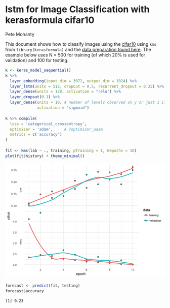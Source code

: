 lstm for Image Classification with kerasformula cifar10
================
Pete Mohanty

This document shows how to classify images using the [cifar10](https://www.cs.toronto.edu/~kriz/cifar.html) using `kms` from `library(kerasformula)` and the [data preparation found here](https://github.com/rdrr1990/kerasformula/blob/master/examples/cifar10/kerasformula_cifar10.md). The example below uses N = 500 for training (of which 20% is used for validation) and 100 for testing. 

``` r
k <- keras_model_sequential()
k %>%
  layer_embedding(input_dim = 3072, output_dim = 1024) %>% 
  layer_lstm(units = 512, dropout = 0.5, recurrent_dropout = 0.25) %>% 
  layer_dense(units = 128, activation = "relu") %>%
  layer_dropout(0.3) %>%
  layer_dense(units = 10, # number of levels observed on y or just 1 if binary  
              activation = "sigmoid")

k %>% compile(
  loss = 'categorical_crossentropy',
  optimizer = 'adam',     # ?optimizer_adam
  metrics = c('accuracy')
)

fit <- kms(lab ~ ., training, pTraining = 1, Nepochs = 10)
plot(fit$history) + theme_minimal()
```

![](kerasformula_cifar10_lstm_files/figure-markdown_github-ascii_identifiers/unnamed-chunk-1-1.png)

``` r
forecast <- predict(fit, testing)
forecast$accuracy
```

    [1] 0.23
